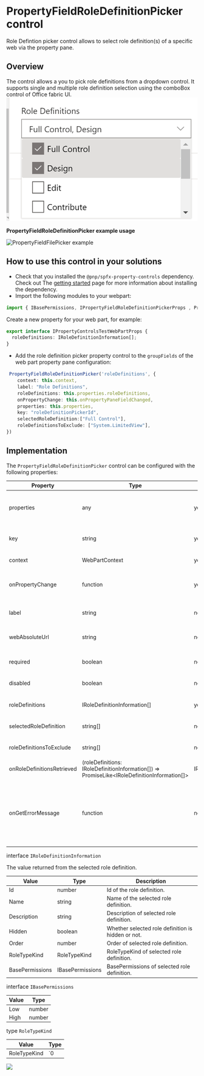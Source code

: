 # PropertyFieldRoleDefinitionPicker control

Role Defintion picker control allows to select role definition(s) of a specific web via the property pane.


## Overview
The control allows a you to pick role definitions from a dropdown control. It supports single and multiple role definition selection using the comboBox control of Office fabric UI. 
![Role Definition Picker overview](../assets/roleDef1.png)


**PropertyFieldRoleDefinitionPicker example usage**

![PropertyFieldFilePicker example](../assets/roleDefPicker1.gif)

## How to use this control in your solutions

- Check that you installed the `@pnp/spfx-property-controls` dependency. Check out The [getting started](../../#getting-started) page for more information about installing the dependency.
- Import the following modules to your webpart:

```TypeScript
import { IBasePermissions, IPropertyFieldRoleDefinitionPickerProps , PropertyFieldRoleDefinitionPicker, RoleTypeKind , IRoleDefinitionInformation  } from "../../PropertyFieldRoleDefinitionPicker";
```

Create a new property for your web part, for example:

```TypeScript
export interface IPropertyControlsTestWebPartProps {
  roleDefinitions: IRoleDefinitionInformation[];
}
```

- Add the role definition picker property control to the `groupFields` of the web part property pane configuration:

```TypeScript
 PropertyFieldRoleDefinitionPicker('roleDefinitions', {
    context: this.context,
    label: "Role Definitions",
    roleDefinitions: this.properties.roleDefinitions,
    onPropertyChange: this.onPropertyPaneFieldChanged,
    properties: this.properties,
    key: "roleDefinitionPickerId",
    selectedRoleDefinition:["Full Control"],
    roleDefinitionsToExclude: ["System.LimitedView"],
})
```

## Implementation

The `PropertyFieldRoleDefinitionPicker` control can be configured with the following properties:

| Property | Type | Required | Description |
| ---- | ---- | ---- | ---- |
| properties | any | yes | Parent web part properties, this object is used to update the property value.  |
| key | string | yes | A unique key that indicates the identity of this control. |
| context | WebPartContext | yes | Current webpart context. |
| onPropertyChange | function | yes | Defines a onPropertyChange function to raise when the data gets changed. |
| label | string | no | Specifies the text describing the role definition picker. |
| webAbsoluteUrl | string | no | Absolute Web Url of target site (user requires permissions) |
| required | boolean | no | Sets the label to inform that the value is required. |
| disabled | boolean | no | Specifies if the picker button is disabled |
| roleDefinitions | IRoleDefinitionInformation[] | yes | The value of selected role defintions
| selectedRoleDefinition | string[] | no | Pre-selected role definitions for the picker control
| roleDefinitionsToExclude | string[] | no | Role definitions to be excluded from the picker control
| onRoleDefinitionsRetrieved | (roleDefinitions: IRoleDefinitionInformation[]) => PromiseLike<IRoleDefinitionInformation[]> | IRoleDefinitionInformation[] | no | Callback that is called before the dropdown is populated. |
| onGetErrorMessage | function | no | The method is used to get the validation error message and determine whether the input value is valid or not. See [this documentation](https://dev.office.com/sharepoint/docs/spfx/web-parts/guidance/validate-web-part-property-values) to learn how to use it. |


interface `IRoleDefinitionInformation`

The value returned from the selected role definition.

| Value | Type | Description |
| ---- | ---- | ---- |
| Id | number | Id of the role definition. |
| Name | string | Name of the selected role definition. |
| Description | string | Description of selected role definition. |
| Hidden | boolean | Whether selected role definition is hidden or not. |
| Order | number | Order of selected role definition. |
| RoleTypeKind | RoleTypeKind | RoleTypeKind of selected role definition. |
| BasePermissions | IBasePermissions | BasePermissions of selected role definition. |

interface `IBasePermissions`

| Value | Type |
| ---- | ---- |
| Low | number | 
| High | number |

type `RoleTypeKind`

| Value | Type |
| ---- | ---- |
| RoleTypeKind | `0 | 1 | 2 | 3 | 4 | 5 | 6 | 7` |

![](https://telemetry.sharepointpnp.com/sp-dev-fx-property-controls/wiki/PropertyFieldRoleDefinitionPicker)
